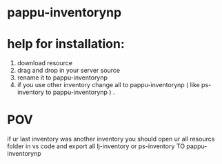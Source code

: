 # pappu-inventorynp

# help for installation:

1. download resource
2. drag and drop in your server source
3. rename it to pappu-inventorynp
4. if you use other inventory change all to pappu-inventorynp ( like ps-inventory to pappu-inventorynp ) .

# POV
if ur last inventory was another inventory you should open ur all resourcs folder in vs code and export all lj-inventory or ps-inventory TO pappu-inventorynp
